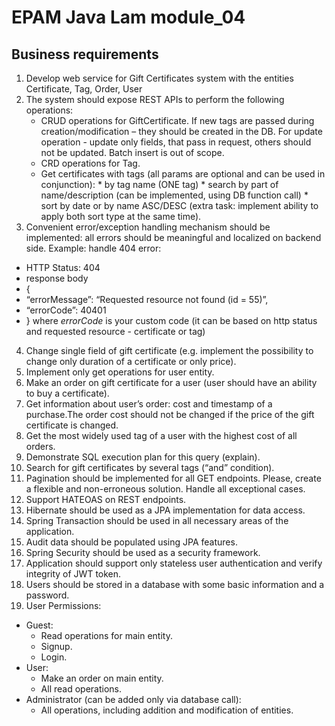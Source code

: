 # EPAM Java Lam module_04
## Business requirements
1. Develop web service for Gift Certificates system with the entities Certificate, Tag, Order, User
2. The system should expose REST APIs to perform the following operations:
    - CRUD operations for GiftCertificate. If new tags are passed during creation/modification – they should be created in the DB. For update operation - update only fields, that pass in request, others should not be updated. Batch insert is out of scope.
    - CRD operations for Tag.
    - Get certificates with tags (all params are optional and can be used in conjunction):
          * by tag name (ONE tag)
          * search by part of name/description (can be implemented, using DB function call)
          * sort by date or by name ASC/DESC (extra task: implement ability to apply both sort type at the same time).
3. Convenient error/exception handling mechanism should be implemented: all errors should be meaningful and localized on backend side. Example: handle 404 error:
 * HTTP Status: 404
 * response body    
 * {
 * “errorMessage”: “Requested resource not found (id = 55)”,
 * “errorCode”: 40401
 * }
where *errorCode* is your custom code (it can be based on http status and requested resource - certificate or tag)
4. Change single field of gift certificate (e.g. implement the possibility to change only duration of a certificate or only price).
5. Implement only get operations for user entity.
6. Make an order on gift certificate for a user (user should have an ability to buy a certificate).
7. Get information about user’s order: cost and timestamp of a purchase.The order cost should not be changed if the price of the gift certificate is changed.
8. Get the most widely used tag of a user with the highest cost of all orders.
9. Demonstrate SQL execution plan for this query (explain).
10. Search for gift certificates by several tags (“and” condition).
11. Pagination should be implemented for all GET endpoints. Please, create a flexible and non-erroneous solution. Handle all exceptional cases.
12. Support HATEOAS on REST endpoints.
13. Hibernate should be used as a JPA implementation for data access.
14. Spring Transaction should be used in all necessary areas of the application.
15. Audit data should be populated using JPA features.
16. Spring Security should be used as a security framework.
17. Application should support only stateless user authentication and verify integrity of JWT token.
18. Users should be stored in a database with some basic information and a password.
19. User Permissions:

 - Guest:
    * Read operations for main entity.
    * Signup.
    * Login.
 - User:
    * Make an order on main entity.
    * All read operations.
 - Administrator (can be added only via database call):
    * All operations, including addition and modification of entities.

